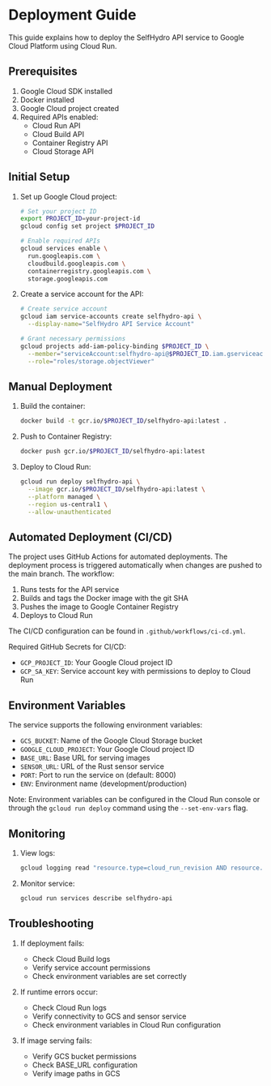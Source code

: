 # Deployment Guide

This guide explains how to deploy the SelfHydro API service to Google Cloud Platform using Cloud Run.

## Prerequisites

1. Google Cloud SDK installed
2. Docker installed
3. Google Cloud project created
4. Required APIs enabled:
   - Cloud Run API
   - Cloud Build API
   - Container Registry API
   - Cloud Storage API

## Initial Setup

1. Set up Google Cloud project:
   ```bash
   # Set your project ID
   export PROJECT_ID=your-project-id
   gcloud config set project $PROJECT_ID
   
   # Enable required APIs
   gcloud services enable \
     run.googleapis.com \
     cloudbuild.googleapis.com \
     containerregistry.googleapis.com \
     storage.googleapis.com
   ```

2. Create a service account for the API:
   ```bash
   # Create service account
   gcloud iam service-accounts create selfhydro-api \
     --display-name="SelfHydro API Service Account"
   
   # Grant necessary permissions
   gcloud projects add-iam-policy-binding $PROJECT_ID \
     --member="serviceAccount:selfhydro-api@$PROJECT_ID.iam.gserviceaccount.com" \
     --role="roles/storage.objectViewer"
   ```

## Manual Deployment

1. Build the container:
   ```bash
   docker build -t gcr.io/$PROJECT_ID/selfhydro-api:latest .
   ```

2. Push to Container Registry:
   ```bash
   docker push gcr.io/$PROJECT_ID/selfhydro-api:latest
   ```

3. Deploy to Cloud Run:
   ```bash
   gcloud run deploy selfhydro-api \
     --image gcr.io/$PROJECT_ID/selfhydro-api:latest \
     --platform managed \
     --region us-central1 \
     --allow-unauthenticated
   ```

## Automated Deployment (CI/CD)

The project uses GitHub Actions for automated deployments. The deployment process is triggered automatically when changes are pushed to the main branch. The workflow:

1. Runs tests for the API service
2. Builds and tags the Docker image with the git SHA
3. Pushes the image to Google Container Registry
4. Deploys to Cloud Run

The CI/CD configuration can be found in `.github/workflows/ci-cd.yml`.

Required GitHub Secrets for CI/CD:
- `GCP_PROJECT_ID`: Your Google Cloud project ID
- `GCP_SA_KEY`: Service account key with permissions to deploy to Cloud Run

## Environment Variables

The service supports the following environment variables:

- `GCS_BUCKET`: Name of the Google Cloud Storage bucket
- `GOOGLE_CLOUD_PROJECT`: Your Google Cloud project ID
- `BASE_URL`: Base URL for serving images
- `SENSOR_URL`: URL of the Rust sensor service
- `PORT`: Port to run the service on (default: 8000)
- `ENV`: Environment name (development/production)

Note: Environment variables can be configured in the Cloud Run console or through the `gcloud run deploy` command using the `--set-env-vars` flag.

## Monitoring

1. View logs:
   ```bash
   gcloud logging read "resource.type=cloud_run_revision AND resource.labels.service_name=selfhydro-api"
   ```

2. Monitor service:
   ```bash
   gcloud run services describe selfhydro-api
   ```

## Troubleshooting

1. If deployment fails:
   - Check Cloud Build logs
   - Verify service account permissions
   - Check environment variables are set correctly

2. If runtime errors occur:
   - Check Cloud Run logs
   - Verify connectivity to GCS and sensor service
   - Check environment variables in Cloud Run configuration

3. If image serving fails:
   - Verify GCS bucket permissions
   - Check BASE_URL configuration
   - Verify image paths in GCS 